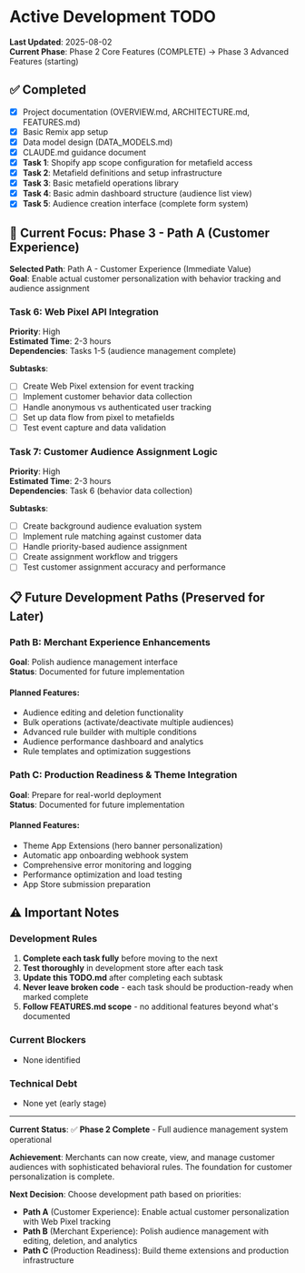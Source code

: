 # Active Development TODO

**Last Updated**: 2025-08-02  
**Current Phase**: Phase 2 Core Features (COMPLETE) → Phase 3 Advanced Features (starting)

## ✅ Completed
- [x] Project documentation (OVERVIEW.md, ARCHITECTURE.md, FEATURES.md)
- [x] Basic Remix app setup
- [x] Data model design (DATA_MODELS.md)
- [x] CLAUDE.md guidance document
- [x] **Task 1**: Shopify app scope configuration for metafield access
- [x] **Task 2**: Metafield definitions and setup infrastructure
- [x] **Task 3**: Basic metafield operations library
- [x] **Task 4**: Basic admin dashboard structure (audience list view)
- [x] **Task 5**: Audience creation interface (complete form system)

## 🔄 Current Focus: Phase 3 - Path A (Customer Experience)

**Selected Path**: Path A - Customer Experience (Immediate Value)  
**Goal**: Enable actual customer personalization with behavior tracking and audience assignment

### Task 6: Web Pixel API Integration
**Priority**: High  
**Estimated Time**: 2-3 hours  
**Dependencies**: Tasks 1-5 (audience management complete)

**Subtasks**:
- [ ] Create Web Pixel extension for event tracking
- [ ] Implement customer behavior data collection  
- [ ] Handle anonymous vs authenticated user tracking
- [ ] Set up data flow from pixel to metafields
- [ ] Test event capture and data validation

### Task 7: Customer Audience Assignment Logic
**Priority**: High  
**Estimated Time**: 2-3 hours  
**Dependencies**: Task 6 (behavior data collection)

**Subtasks**:
- [ ] Create background audience evaluation system
- [ ] Implement rule matching against customer data
- [ ] Handle priority-based audience assignment  
- [ ] Create assignment workflow and triggers
- [ ] Test customer assignment accuracy and performance

## 📋 Future Development Paths (Preserved for Later)

### Path B: Merchant Experience Enhancements
**Goal**: Polish audience management interface  
**Status**: Documented for future implementation

#### Planned Features:
- Audience editing and deletion functionality
- Bulk operations (activate/deactivate multiple audiences)
- Advanced rule builder with multiple conditions
- Audience performance dashboard and analytics
- Rule templates and optimization suggestions

### Path C: Production Readiness & Theme Integration
**Goal**: Prepare for real-world deployment  
**Status**: Documented for future implementation

#### Planned Features:
- Theme App Extensions (hero banner personalization)
- Automatic app onboarding webhook system
- Comprehensive error monitoring and logging
- Performance optimization and load testing
- App Store submission preparation

## ⚠️ Important Notes

### Development Rules
1. **Complete each task fully** before moving to the next
2. **Test thoroughly** in development store after each task
3. **Update this TODO.md** after completing each subtask
4. **Never leave broken code** - each task should be production-ready when marked complete
5. **Follow FEATURES.md scope** - no additional features beyond what's documented

### Current Blockers
- None identified

### Technical Debt
- None yet (early stage)

---

**Current Status**: ✅ **Phase 2 Complete** - Full audience management system operational

**Achievement**: Merchants can now create, view, and manage customer audiences with sophisticated behavioral rules. The foundation for customer personalization is complete.

**Next Decision**: Choose development path based on priorities:
- **Path A** (Customer Experience): Enable actual customer personalization with Web Pixel tracking
- **Path B** (Merchant Experience): Polish audience management with editing, deletion, and analytics  
- **Path C** (Production Readiness): Build theme extensions and production infrastructure